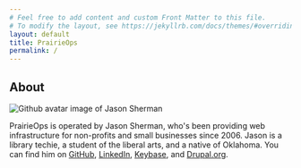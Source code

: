 ```yaml
---
# Feel free to add content and custom Front Matter to this file.
# To modify the layout, see https://jekyllrb.com/docs/themes/#overriding-theme-defaults
layout: default
title: PrairieOps
permalink: /
---
```


## About
![Github avatar image of Jason Sherman](https://avatars.githubusercontent.com/u/2986893)

PrairieOps is operated by Jason Sherman, who's been providing web infrastructure for non-profits and small businesses since 2006. Jason is a library techie, a student of the liberal arts, and a native of Oklahoma. You can find him on [GitHub](https://github.com/jsnshrmn), [LinkedIn](https://www.linkedin.com/in/jsnsherman/), [Keybase](https://keybase.io/jss), and [Drupal.org](https://www.drupal.org/u/jsherman).
